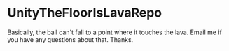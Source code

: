 # UnityTheFloorIsLavaRepo
Basically, the ball can't fall to a point where it touches the lava.  Email me if you have any questions about that. Thanks.
